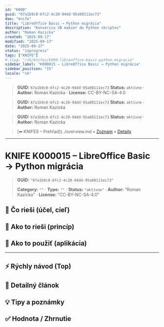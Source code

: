 ```yaml
---
id: "K000"
guid: "67a1b9c8-6fc2-4c20-94dd-95a08111ec73"
dao: "knife"
title: "LibreOffice Basic → Python migrácia"
description: "Konverzia VB makier do Python skriptov"
author: "Roman Kazicka"
created: "2025-09-17"
modified: "2025-09-17"
date: "2025-09-17"
status: "inprogress"
tags: ["KNIFE"]
# slug: "/sk/knifes/k000-libreoffice-basic-python-migracia"
sidebar_label: "K000015 – LibreOffice Basic → Python migrácia"
sidebar_position: "15"
locale: "sk"
---
```

<!-- body:start -->

<!-- fm-visible: start -->
> **GUID:** `67a1b9c8-6fc2-4c20-94dd-95a08111ec73`
> **Status:** `aktívne` · **Author:** Roman Kazicka · **License:** CC-BY-NC-SA-4.0
<!-- fm-visible: end -->
<!-- body:start -->

<!-- fm-visible: start -->
> **GUID:** `67a1b9c8-6fc2-4c20-94dd-95a08111ec73`
> **Status:** `aktívne` · **Author:** Roman Kazicka
<!-- fm-visible: end -->
<!-- body:start -->

<!-- fm-visible: start -->
> **GUID:** `67a1b9c8-6fc2-4c20-94dd-95a08111ec73`
> **Status:** `aktívne` · **Author:** Roman Kazicka
<!-- fm-visible: end -->
<!-- body:start -->

<!-- nav:knifes -->
> [⬅ KNIFES – Prehľad](../overview.md • [Zoznam](../KNIFE_Overview_List.md) • [Detaily](../KNIFE_Overview_Details.md)
---
# KNIFE K000015 – LibreOffice Basic → Python migrácia
<!-- fm-visible: start -->

> **GUID:** `"67a1b9c8-6fc2-4c20-94dd-95a08111ec73"`
>   
> **Category:** `""` · **Type:** `""` · **Status:** `"aktívne"` · **Author:** "Roman Kazicka" · **License:** "CC-BY-NC-SA-4.0"
<!-- fm-visible: end -->


## 🎯 Čo rieši (účel, cieľ)

## 🧩 Ako to rieši (princíp)

## 🧪 Ako to použiť (aplikácia)

---

## ⚡ Rýchly návod (Top)

## 📜 Detailný článok

## 💡 Tipy a poznámky

## ✅ Hodnota / Zhrnutie
